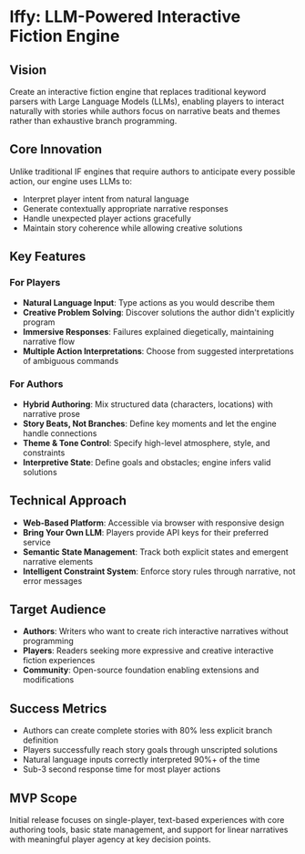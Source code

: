 # Iffy: LLM-Powered Interactive Fiction Engine

## Vision
Create an interactive fiction engine that replaces traditional keyword parsers with Large Language Models (LLMs), enabling players to interact naturally with stories while authors focus on narrative beats and themes rather than exhaustive branch programming.

## Core Innovation
Unlike traditional IF engines that require authors to anticipate every possible action, our engine uses LLMs to:
- Interpret player intent from natural language
- Generate contextually appropriate narrative responses
- Handle unexpected player actions gracefully
- Maintain story coherence while allowing creative solutions

## Key Features

### For Players
- **Natural Language Input**: Type actions as you would describe them
- **Creative Problem Solving**: Discover solutions the author didn't explicitly program
- **Immersive Responses**: Failures explained diegetically, maintaining narrative flow
- **Multiple Action Interpretations**: Choose from suggested interpretations of ambiguous commands

### For Authors
- **Hybrid Authoring**: Mix structured data (characters, locations) with narrative prose
- **Story Beats, Not Branches**: Define key moments and let the engine handle connections
- **Theme & Tone Control**: Specify high-level atmosphere, style, and constraints
- **Interpretive State**: Define goals and obstacles; engine infers valid solutions

## Technical Approach
- **Web-Based Platform**: Accessible via browser with responsive design
- **Bring Your Own LLM**: Players provide API keys for their preferred service
- **Semantic State Management**: Track both explicit states and emergent narrative elements
- **Intelligent Constraint System**: Enforce story rules through narrative, not error messages

## Target Audience
- **Authors**: Writers who want to create rich interactive narratives without programming
- **Players**: Readers seeking more expressive and creative interactive fiction experiences
- **Community**: Open-source foundation enabling extensions and modifications

## Success Metrics
- Authors can create complete stories with 80% less explicit branch definition
- Players successfully reach story goals through unscripted solutions
- Natural language inputs correctly interpreted 90%+ of the time
- Sub-3 second response time for most player actions

## MVP Scope
Initial release focuses on single-player, text-based experiences with core authoring tools, basic state management, and support for linear narratives with meaningful player agency at key decision points.